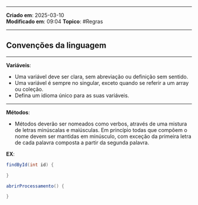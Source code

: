 ***
**Criado em**: 2025-03-10  
**Modificado em**: 09:04
**Topico**: #Regras
***
## Convenções da linguagem
***
**Variáveis**: 
-  Uma variável deve ser clara, sem abreviação ou definição sem sentido.
-  Uma variável é sempre no singular, exceto quando se referir a um array ou coleção.
-  Defina um idioma único para as suas variáveis.
***
**Métodos**: 
- Métodos deverão ser nomeados como verbos, através de uma mistura de letras minúscalas e maiúsculas. Em princípio todas que compõem o nome devem ser mantidas em minúsculo, com exceção da primeira letra de cada palavra composta a partir da segunda palavra.

**EX**:

```java
findById(int id) {

}

abrirProcessamento() {

}
```